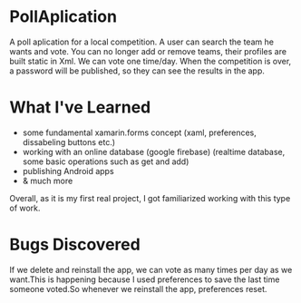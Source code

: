 # PollAplication
A poll aplication for a local competition.
A user can search the team he wants and vote. You can no longer add or remove teams, their profiles are built static in Xml. 
We can vote one time/day.
When the competition is over, a password will be published, so they can see the results in the app. 


# What I've Learned
 - some fundamental xamarin.forms concept (xaml, preferences, dissabeling buttons etc.)
 - working with an online database (google firebase) (realtime database, some basic operations such as get and add)
 - publishing Android apps
 - & much more
 
Overall, as it is my first real project, I got familiarized working with this type of work.

# Bugs Discovered
If we delete and reinstall the app, we can vote as many times per day as we want.This is happening because I used preferences to save the last time someone voted.So whenever we reinstall the app, preferences reset.
